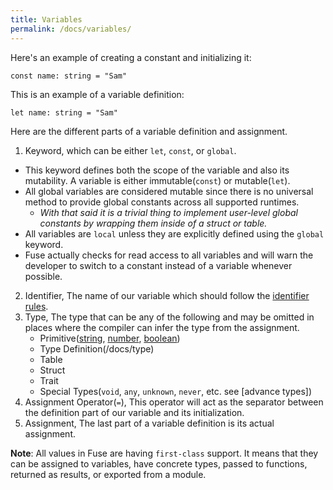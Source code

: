 ```yaml
---
title: Variables
permalink: /docs/variables/
---
```


Here's an example of creating a constant and initializing it:

```fuse
const name: string = "Sam"
```

This is an example of a variable definition:

```fuse
let name: string = "Sam"
```

Here are the different parts of a variable definition and assignment.

1. Keyword, which can be either `let`, `const`, or `global`.
  - This keyword defines both the scope of the variable and also its mutability. A variable is either immutable(`const`) or mutable(`let`).
  - All global variables are considered mutable since there is no universal method to provide global constants across all supported runtimes.
    - _With that said it is a trivial thing to implement user-level global constants by wrapping them inside of a struct or table._
  - All variables are `local` unless they are explicitly defined using the `global` keyword.
  - Fuse actually checks for read access to all variables and will warn the developer to switch to a constant instead of a variable whenever possible.

2. Identifier, The name of our variable which should follow the [identifier rules](/docs/identifiers).
3. Type, The type that can be any of the following and may be omitted in places where the compiler can infer the type from the assignment.
    - Primitive([string](/docs/string), [number](/docs/number), [boolean](/docs/boolean))
    - Type Definition(/docs/type)
    - Table
    - Struct
    - Trait
    - Special Types(`void`, `any`, `unknown`, `never`, etc. see [advance types])
4. Assignment Operator(`=`), This operator will act as the separator between the definition part of our variable and its initialization.
5. Assignment, The last part of a variable definition is its actual assignment.

__Note__: All values in Fuse are having `first-class` support. It means that they can be assigned to variables, have concrete types, passed to functions, returned as results, or exported from a module.
